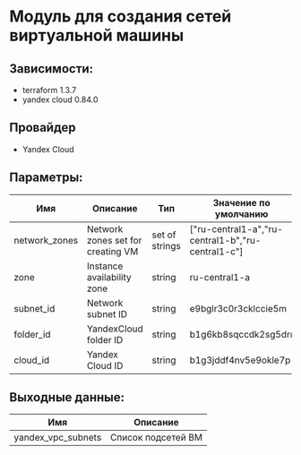# Модуль для создания сетей виртуальной машины

## Зависимости:

 - terraform 1.3.7
 - yandex cloud 0.84.0
 
 ## Провайдер
 
  - Yandex Cloud
  
## Параметры:

| Имя | Описание | Тип | Значение по умолчанию | Обязательная |
| ---- | ----------- | ---- | ------- | -------- |
| network_zones | Network zones set for creating VM | set of strings | ["ru-central1-a","ru-central1-b","ru-central1-c"] | yes |
| zone | Instance availability zone | string | ru-central1-a | yes |
| subnet_id | Network subnet ID | string | e9bglr3c0r3cklccie5m | yes |
| folder_id | YandexCloud folder ID | string | b1g6kb8sqccdk2sg5drr | yes |
| cloud_id | Yandex Cloud ID | string | b1g3jddf4nv5e9okle7p | yes |



## Выходные данные:

| Имя | Описание |
| ---- | ----------- |
| yandex_vpc_subnets | Список подсетей ВМ |
